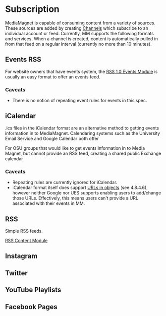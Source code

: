 Subscription
============

MediaMagnet is capable of consuming content from a variety of sources. These
sources are added by creating [Channels](../key_concepts#channels) which
subscribe to an individual account or feed. Currently, MM supports the following
formats and services. When a channel is created, content is automatically pulled 
in from that feed on a regular interval (currently no more than 10 minutes).

Events RSS
----------
For website owners that have events system, the 
[RSS 1.0 Events Module](http://web.resource.org/rss/1.0/modules/event/)
is usually an easy format to offer an events feed.

### Caveats ###

* There is no notion of repeating event rules for events in this spec.


iCalendar
---------
.ics files in the iCalendar format are an alternative method to getting events
information in to MediaMagnet. Calendaring systems such as the University Email
Service and Google Calendar both offer

For OSU groups that would like to get events information in to Media Magnet,
but cannot provide an RSS feed, creating a shared public Exchange calendar

### Caveats ###

* Repeating rules are currently ignored for iCalendar.
* iCalendar format itself does support [URLs in
  objects](https://www.ietf.org/rfc/rfc2445.txt) (see 4.8.4.6), however neither
Google nor UES supports enabling users to add/change those URLs. Effectively,
this means users can't provide a URL associated with their events in MM.


RSS
---
Simple RSS feeds. 

[RSS Content Module](http://web.resource.org/rss/1.0/modules/content/)

Instagram
---------

Twitter
-------

YouTube Playlists
-----------------

Facebook Pages
--------------





